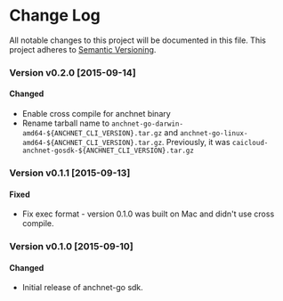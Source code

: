 # Change Log

All notable changes to this project will be documented in this file. This project adheres to [Semantic Versioning](http://semver.org/).

### Version v0.2.0 [2015-09-14]
#### Changed
- Enable cross compile for anchnet binary
- Rename tarball name to `anchnet-go-darwin-amd64-${ANCHNET_CLI_VERSION}.tar.gz` and `anchnet-go-linux-amd64-${ANCHNET_CLI_VERSION}.tar.gz`. Previously, it was `caicloud-anchnet-gosdk-${ANCHNET_CLI_VERSION}.tar.gz`

### Version v0.1.1 [2015-09-13]
#### Fixed
- Fix exec format - version 0.1.0 was built on Mac and didn't use cross compile.

### Version v0.1.0 [2015-09-10]
#### Changed
- Initial release of anchnet-go sdk.
